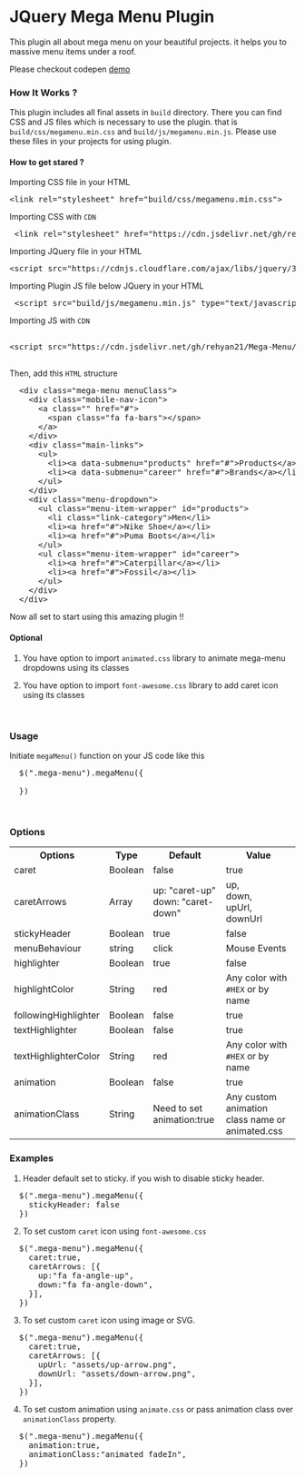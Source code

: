 <!--
  Title: JQuery Mega Menu
  -->

# JQuery Mega Menu Plugin

This plugin all about mega menu on your beautiful projects. it helps you to massive menu items under a roof.

Please checkout codepen <a target="_blank" href="https://codepen.io/rehyanuiux/pen/mZjYBK">demo</a>

<h3>How It Works ?</h3>

This plugin includes all final assets in <code>build</code> directory. There you can find CSS and JS files which is necessary to use the plugin. that is <code>build/css/megamenu.min.css</code> and <code>build/js/megamenu.min.js</code>. Please use these files in your projects for using plugin.

<h4>How to get stared ?</h4>

Importing CSS file in your HTML

<pre>&#x3C;link rel=&#x22;stylesheet&#x22; href=&#x22;build/css/megamenu.min.css&#x22;&#x3E;</pre>

Importing CSS with <code>CDN</code>

<pre>
 &#x3C;link rel=&#x22;stylesheet&#x22; href=&#x22;https://cdn.jsdelivr.net/gh/rehyan21/Mega-Menu/build/css/megamenu.min.css&#x22;&#x3E;
</pre>

Importing JQuery file in your HTML

<pre>&#x3C;script src=&#x22;https://cdnjs.cloudflare.com/ajax/libs/jquery/3.1.0/jquery.min.js&#x22;&#x3E;&#x3C;/script&#x3E;</pre>

Importing Plugin JS file below JQuery in your HTML

<pre>
 &#x3C;script src=&#x22;build/js/megamenu.min.js&#x22; type=&#x22;text/javascript&#x22;&#x3E;&#x3C;/script&#x3E;
</pre>

Importing JS with <code>CDN</code>

<pre>

&#x3C;script src=&#x22;https://cdn.jsdelivr.net/gh/rehyan21/Mega-Menu/build/js/megamenu.min.js&#x22; type=&#x22;text/javascript&#x22;&#x3E;&#x3C;/script&#x3E;

</pre>

Then, add this <code>HTML</code> structure

<pre>
  &#x3C;div class=&#x22;mega-menu menuClass&#x22;&#x3E;
    &#x3C;div class=&#x22;mobile-nav-icon&#x22;&#x3E;
      &#x3C;a class=&#x22;&#x22; href=&#x22;#&#x22;&#x3E;
        &#x3C;span class=&#x22;fa fa-bars&#x22;&#x3E;&#x3C;/span&#x3E;
      &#x3C;/a&#x3E;
    &#x3C;/div&#x3E;
    &#x3C;div class=&#x22;main-links&#x22;&#x3E;
      &#x3C;ul&#x3E;
        &#x3C;li&#x3E;&#x3C;a data-submenu=&#x22;products&#x22; href=&#x22;#&#x22;&#x3E;Products&#x3C;/a&#x3E;&#x3C;/li&#x3E;
        &#x3C;li&#x3E;&#x3C;a data-submenu=&#x22;career&#x22; href=&#x22;#&#x22;&#x3E;Brands&#x3C;/a&#x3E;&#x3C;/li&#x3E;
      &#x3C;/ul&#x3E;
    &#x3C;/div&#x3E;
    &#x3C;div class=&#x22;menu-dropdown&#x22;&#x3E;
      &#x3C;ul class=&#x22;menu-item-wrapper&#x22; id=&#x22;products&#x22;&#x3E;
        &#x3C;li class=&#x22;link-category&#x22;&#x3E;Men&#x3C;/li&#x3E;
        &#x3C;li&#x3E;&#x3C;a href=&#x22;#&#x22;&#x3E;Nike Shoe&#x3C;/a&#x3E;&#x3C;/li&#x3E;
        &#x3C;li&#x3E;&#x3C;a href=&#x22;#&#x22;&#x3E;Puma Boots&#x3C;/a&#x3E;&#x3C;/li&#x3E;
      &#x3C;/ul&#x3E;
      &#x3C;ul class=&#x22;menu-item-wrapper&#x22; id=&#x22;career&#x22;&#x3E;
        &#x3C;li&#x3E;&#x3C;a href=&#x22;#&#x22;&#x3E;Caterpillar&#x3C;/a&#x3E;&#x3C;/li&#x3E;
        &#x3C;li&#x3E;&#x3C;a href=&#x22;#&#x22;&#x3E;Fossil&#x3C;/a&#x3E;&#x3C;/li&#x3E;
      &#x3C;/ul&#x3E;
    &#x3C;/div&#x3E;
  &#x3C;/div&#x3E;
</pre>

Now all set to start using this amazing plugin !!

<h4>Optional</h4>

1. You have option to import <code>animated.css</code> library to animate mega-menu dropdowns using its classes

2. You have option to import <code>font-awesome.css</code> library to add caret icon using its classes

<br/>

<h3>Usage</h3>

Initiate <code>megaMenu()</code> function on your JS code like this

<pre>
  $(&#x22;.mega-menu&#x22;).megaMenu({
    
  })
</pre>

<br/>

<h3>Options</h3>

<table>
  <tr>
    <th>Options</th>
    <th>Type</th>
    <th>Default</th>
    <th>Value</th>
  </tr>
  <tr>
    <td>caret</td>
    <td>Boolean</td>
    <td>false</td>
    <td>true</td>
  </tr>
  <tr>
    <td>caretArrows</td>
    <td>Array</td>
    <td>up: "caret-up" <br> down: "caret-down"</td>
    <td>up, <br> down, <br>upUrl, <br> downUrl</td>
  </tr>
  <tr>
    <td>stickyHeader</td>
    <td>Boolean</td>
    <td>true</td>
    <td>false</td>
  </tr>
  <tr>
    <td>menuBehaviour</td>
    <td>string</td>
    <td>click</td>
    <td>Mouse Events</td>
  </tr>
  <tr>
    <td>highlighter</td>
    <td>Boolean</td>
    <td>true</td>
    <td>false</td>
  </tr>
  <tr>
    <td>highlightColor</td>
    <td>String</td>
    <td>red</td>
    <td>Any color with <code>#HEX</code> or by name</td>
  </tr>
  <tr>
    <td>followingHighlighter</td>
    <td>Boolean</td>
    <td>false</td>
    <td>true</td>
  </tr>
  <tr>
    <td>textHighlighter</td>
    <td>Boolean</td>
    <td>false</td>
    <td>true</td>
  </tr>
  <tr>
    <td>textHighlighterColor</td>
    <td>String</td>
    <td>red</td>
    <td>Any color with <code>#HEX</code> or by name</td>
  </tr>
  <tr>
    <td>animation</td>
    <td>Boolean</td>
    <td>false</td>
    <td>true</td>
  </tr>
  <tr>
    <td>animationClass</td>
    <td>String</td>
    <td>Need to set animation:true</td>
    <td>Any custom animation class name or animated.css</td>
  </tr>
</table>

<h3>Examples</h3>

1. Header default set to sticky. if you wish to disable sticky header.

<pre>
  $(&#x22;.mega-menu&#x22;).megaMenu({
    stickyHeader: false
  })
</pre>

2. To set custom <code>caret</code> icon using <code>font-awesome.css</code>

<pre>
  $(&#x22;.mega-menu&#x22;).megaMenu({
    caret:true,
    caretArrows: [{
      up:&#x22;fa fa-angle-up&#x22;,
      down:&#x22;fa fa-angle-down&#x22;,
    }],
  })
</pre>

3. To set custom <code>caret</code> icon using image or SVG. 

<pre>
  $(&#x22;.mega-menu&#x22;).megaMenu({
    caret:true,
    caretArrows: [{
      upUrl: &#x22;assets/up-arrow.png&#x22;,
      downUrl: &#x22;assets/down-arrow.png&#x22;,
    }],
  })
</pre>

4. To set custom animation using <code>animate.css</code> or pass animation class over <code>animationClass</code> property.
<pre>
  $(&#x22;.mega-menu&#x22;).megaMenu({
    animation:true,
    animationClass:"animated fadeIn",
  })
</pre>
